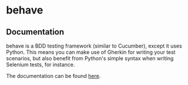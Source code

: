 # behave

## Documentation

behave is a BDD testing framework (similar to Cucumber), except it uses Python. This means you can make use of Gherkin for writing your test scenarios, but also benefit from Python's simple syntax when writing Selenium tests, for instance.

The documentation can be found [here](https://behave.readthedocs.io/en/latest/).



